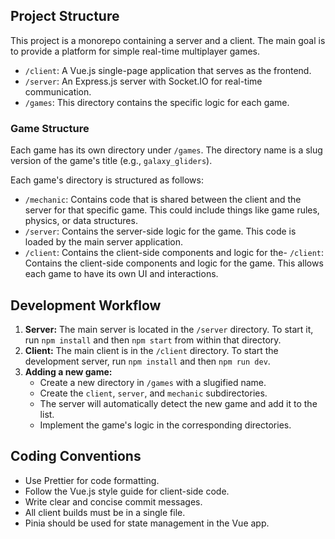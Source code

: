 ## Project Structure

This project is a monorepo containing a server and a client. The main goal is to provide a platform for simple real-time multiplayer games.

-   `/client`: A Vue.js single-page application that serves as the frontend.
-   `/server`: An Express.js server with Socket.IO for real-time communication.
-   `/games`: This directory contains the specific logic for each game.

### Game Structure

Each game has its own directory under `/games`. The directory name is a slug version of the game's title (e.g., `galaxy_gliders`).

Each game's directory is structured as follows:

-   `/mechanic`: Contains code that is shared between the client and the server for that specific game. This could include things like game rules, physics, or data structures.
-   `/server`: Contains the server-side logic for the game. This code is loaded by the main server application.
-   `/client`: Contains the client-side components and logic for the-   `/client`: Contains the client-side components and logic for the game. This allows each game to have its own UI and interactions.

## Development Workflow

1.  **Server:** The main server is located in the `/server` directory. To start it, run `npm install` and then `npm start` from within that directory.
2.  **Client:** The main client is in the `/client` directory. To start the development server, run `npm install` and then `npm run dev`.
3.  **Adding a new game:**
    *   Create a new directory in `/games` with a slugified name.
    *   Create the `client`, `server`, and `mechanic` subdirectories.
    *   The server will automatically detect the new game and add it to the list.
    *   Implement the game's logic in the corresponding directories.

## Coding Conventions

-   Use Prettier for code formatting.
-   Follow the Vue.js style guide for client-side code.
-   Write clear and concise commit messages.
-   All client builds must be in a single file.
-   Pinia should be used for state management in the Vue app.
